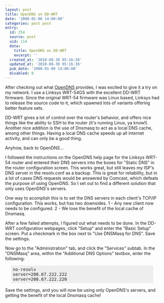 ```yaml
---
layout: post
title: OpenDNS on DD-WRT
date: '2008-01-06 14:00:00'
categories: post post
entry:
  id: 254
  source: post
  uid: 114
  data:
    title: OpenDNS on DD-WRT
    excerpt: ''
  created_at: '2010-08-30 05:16:38'
  updated_at: '2010-08-30 05:16:38'
  pub_date: '2008-01-06 14:00:00'
  disabled: 0
---
```


After checking out what <a href="http://opendns.com/">OpenDNS</a> provides, I was excited to give it a try on my network. I use a Linksys WRT-54GS with the excellent DD-WRT firmware. Since the original WRT-54 firmware was Linux based, Linksys had to release the source code to it, which spawned lots of variants offering better feature sets.

DD-WRT gives a lot of control over the router's behavior, and offers nice things like the ability to SSH to the router (it's running Linux, ya know!). Another nice addition is the use of Dnsmasq to act as a local DNS cache, among other things. Having a local DNS cache speeds up all internet activity, and can only be a good thing.

Anyhow, back to OpenDNS...

I followed the instructions on the OpenDNS help page for the Linksys WRT-54 router and entered their DNS servers into the boxes for "Static DNS" in the router configuration screen. This works great, but still leaves my ISP's DNS server in the resolv.conf as a backup. This is great for reliability, but in a lot of cases DNS requests would be answered by Comcast, which defeats the purpose of using OpenDNS. So I set out to find a different solution that only uses OpenDNS's servers.

One way to acomplish this is to set the DNS servers in each client's TCP/IP configuration. This works, but has two downsides. 1 - Any new client now needs to be configured. 2 - We lose the benefit of the local cache of Dnsmasq.

After a few failed attempts, I figured out what needs to be done. In the DD-WRT configuration webpages, click "Setup" and enter the "Basic Setup" screen. Put a checkmark in the box next to "Use DNSMasq for DNS". Save the settings.

Now go to the "Administration" tab, and click the "Services" subtab. In the "DNSMasq" area, within the "Additional DNS Options" textbox, enter the following:

<pre style="margin:5px 20px; padding:5px;background:#eee;">
no-resolv
server=208.67.222.222
server=208.67.222.220
</pre>

Save the settings, and you will now be using only OpenDNS's servers, and getting the benefit of the local Dnsmasq cache!
